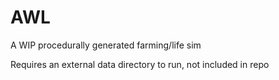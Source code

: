 # AWL
 A WIP procedurally generated farming/life sim

Requires an external data directory to run, not included in repo
